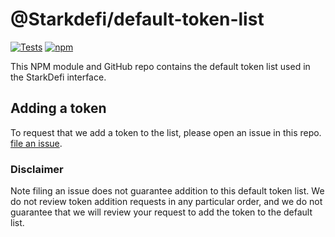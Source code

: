 # @Starkdefi/default-token-list

[![Tests](https://github.com/Starkdefi/token-lists/workflows/Tests/badge.svg)](https://github.com/Starkdefi/default-token-list/actions?query=workflow%3ATests)
[![npm](https://img.shields.io/npm/v/@starkdefi/default-token-list)](https://unpkg.com/@Starkdefi/default-token-list@latest/)

This NPM module and GitHub repo contains the default token list used in the StarkDefi interface.

## Adding a token

To request that we add a token to the list, please open an issue in this repo.
[file an issue](https://github.com/Starkdefi/default-token-list/issues/new?assignees=&labels=token+request&template=token-request.md&title=Add+%7BTOKEN_SYMBOL%7D%3A+%7BTOKEN_NAME%7D).

### Disclaimer

Note filing an issue does not guarantee addition to this default token list.
We do not review token addition requests in any particular order, and we do not
guarantee that we will review your request to add the token to the default list.
